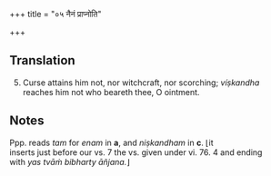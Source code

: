 +++
title = "०५ नैनं प्राप्नोति"

+++
## Translation
5. Curse attains him not, nor witchcraft, nor scorching; *víṣkandha*  
reaches him not who beareth thee, O ointment.

## Notes
Ppp. reads *tam* for *enam* in **a**, and *niṣkandham* in **c**. ⌊it  
inserts just before our vs. 7 the vs. given under vi. 76. 4 and ending  
with *yas tvāṁ bibharty āñjana.*⌋
